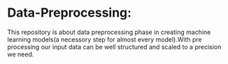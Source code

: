 # Data-Preprocessing: 
This repository is about data preprocessing phase in creating machine learning models(a necessory step for almost every model).With pre processing 
our input data can be well structured and scaled to a precision we need.
